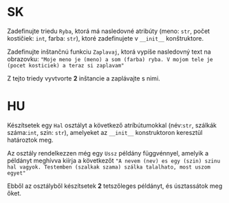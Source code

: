 # SK
Zadefinujte triedu `Ryba`, ktorá má nasledovné atribúty (meno: `str`, počet kostičiek: `int`, farba: `str`), ktoré zadefinujete v `__init__` konštruktore. 

Zadefinujte inštančnú funkciu `Zaplavaj`, ktorá vypíše nasledovný text na obrazovku: `"Moje meno je (meno) a som (farba) ryba. V mojom tele je (pocet kosticiek) a teraz si zaplavam"` 

Z tejto triedy vyvtvorte **2** inštancie a zaplávajte s nimi.

# HU
Készítsetek egy `Hal` osztályt a következő atríbútumokkal (név:`str`, szálkák száma:`int`, szin: `str`), amelyeket az
`__init__` konstruktoron keresztül határoztok meg.

Az osztály rendelkezzen még egy `Ussz` példány függvénnyel, amelyik a példányt meghívva kiírja a következőt `"A nevem (nev) es egy (szin) szinu hal vagyok. Testemben (szalkak szama) szálka talalhato, most uszom egyet"`

Ebből az osztályből készítsetek **2** tetszőleges példányt, és úsztassátok meg őket.